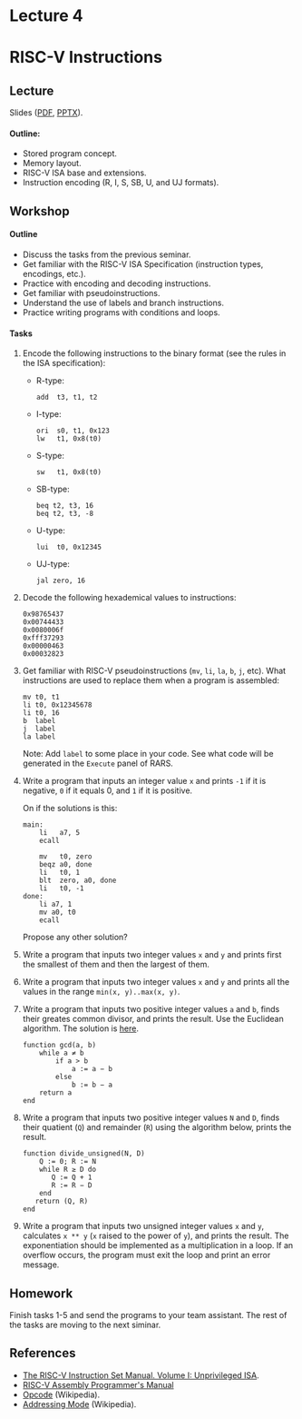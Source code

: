 # Lecture 4

# RISC-V Instructions

## Lecture

Slides ([PDF](CA_Lecture_04.pdf), [PPTX](CA_Lecture_04.pptx)).

#### Outline:

* Stored program concept.
* Memory layout.
* RISC-V ISA base and extensions.
* Instruction encoding (R, I, S, SB, U, and UJ formats).

## Workshop

#### Outline

* Discuss the tasks from the previous seminar.
* Get familiar with the RISC-V ISA Specification (instruction types, encodings, etc.).
* Practice with encoding and decoding instructions.
* Get familiar with pseudoinstructions.
* Understand the use of labels and branch instructions.
* Practice writing programs with conditions and loops.

#### Tasks


1. Encode the following instructions to the binary format (see the rules in
   the ISA specification):

   * R-type:

         add  t3, t1, t2

   * I-type:   

         ori  s0, t1, 0x123
         lw   t1, 0x8(t0)
         
   * S-type:
   
         sw   t1, 0x8(t0)

   * SB-type:

         beq t2, t3, 16
         beq t2, t3, -8

   * U-type:
   
         lui  t0, 0x12345

   * UJ-type:

         jal zero, 16

1. Decode the following hexademical values to instructions:

       0x98765437
       0x00744433
       0x0080006f
       0xfff37293
       0x00000463
       0x00032823

1. Get familiar with RISC-V pseudoinstructions (`mv`, `li`, `la`, `b`, `j`, etc).
   What instructions are used to replace them when a program is assembled:

       mv t0, t1
       li t0, 0x12345678
       li t0, 16
       b  label
       j  label
       la label
       
    Note: Add `label` to some place in your code. See what code will be generated in
    the `Execute` panel of RARS. 

1. Write a program that inputs an integer value `x` and prints `-1` if it is negative, `0` if it equals 0,
   and `1` if it is positive.
   
   On if the solutions is this:
   
       main:
           li   a7, 5
           ecall
          
           mv   t0, zero
           beqz a0, done
           li   t0, 1
           blt  zero, a0, done  
           li   t0, -1
       done:
           li a7, 1
           mv a0, t0
           ecall

   Propose any other solution?

1. Write a program that inputs two integer values `x` and `y` and prints first the smallest
   of them and then the largest of them.

1. Write a program that inputs two integer values `x` and `y` and prints all the values
   in the range `min(x, y)..max(x, y)`.

1. Write a program that inputs two positive integer values `a` and `b`, finds their greates common divisor,
   and prints the result. Use the Euclidean algorithm. The solution is [here](
   https://github.com/andrewt0301/hse-acos-course/blob/master/docs/part1ca/04_Instructions/workshop/euclid.s).
  
       function gcd(a, b)
           while a ≠ b
               if a > b
                   a := a − b
               else
                   b := b − a
           return a
       end

1. Write a program that inputs two positive integer values `N` and `D`, finds their quatient (`Q`) and
   remainder (`R`) using the algorithm below, prints the result.

       function divide_unsigned(N, D)
           Q := 0; R := N
           while R ≥ D do
              Q := Q + 1
              R := R − D
           end
          return (Q, R)
       end

1. Write a program that inputs two unsigned integer values `x` and `y`, calculates `x ** y`
   (`x` raised to the power of `y`), and prints the result. The exponentiation should be implemented
   as a multiplication in a loop. If an overflow occurs, the program must exit the loop and
   print an error message. 

## Homework

Finish tasks 1-5 and send the programs to your team assistant.
The rest of the tasks are moving to the next siminar.

## References

* [The RISC-V Instruction Set Manual. Volume I: Unprivileged ISA](
  https://github.com/riscv/riscv-isa-manual/releases/latest).
* [RISC-V Assembly Programmer's Manual](https://github.com/riscv/riscv-asm-manual/blob/master/riscv-asm.md)
* [Opcode](https://en.wikipedia.org/wiki/Opcode) (Wikipedia).
* [Addressing Mode](https://en.wikipedia.org/wiki/Addressing_mode) (Wikipedia).
